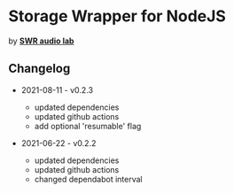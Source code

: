 # Storage Wrapper for NodeJS

by [**SWR audio lab**](https://lab.swr.de/)  

## Changelog

- 2021-08-11 - v0.2.3
  - updated dependencies
  - updated github actions
  - add optional 'resumable' flag

- 2021-06-22 - v0.2.2
  - updated dependencies
  - updated github actions
  - changed dependabot interval
